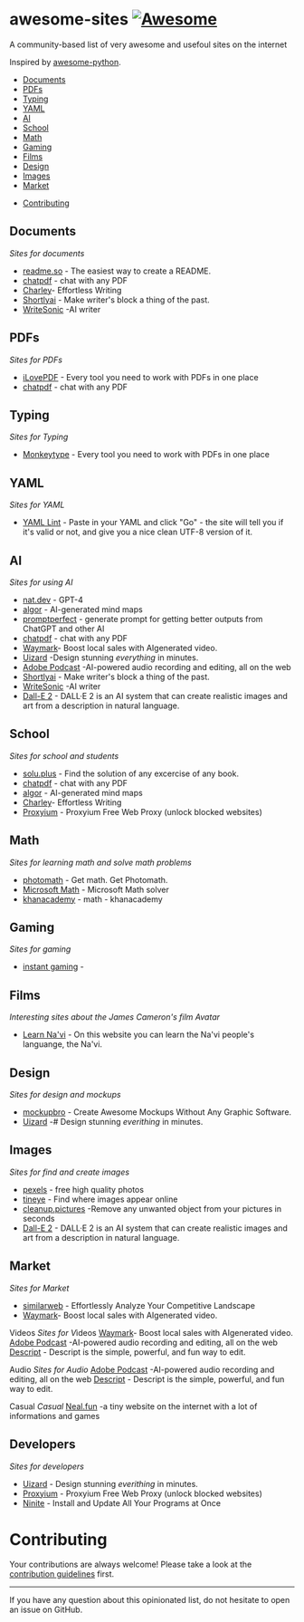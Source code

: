 # awesome-sites [![Awesome](https://cdn.rawgit.com/sindresorhus/awesome/d7305f38d29fed78fa85652e3a63e154dd8e8829/media/badge.svg)](https://github.com/sindresorhus/awesome)
A community-based list of very awesome and usefoul sites on the internet

Inspired by [awesome-python](https://github.com/vinta/awesome-python).

  * [Documents](#documents)
  * [PDFs](#pdfs)
  * [Typing](#typing)
  * [YAML](#yaml)
  * [AI](#ai)
  * [School](#school)
  * [Math](#math)
  * [Gaming](#gaming)
  * [Films](#films)
  * [Design](#design)
  * [Images](#images)
  * [Market](#market)
- [Contributing](#contributing)

## Documents
  *Sites for documents*
  * [readme.so](https://readme.so/) - The easiest way to create a README.
  * [chatpdf](https://www.chatpdf.com/) - chat with any PDF
  * [Charley](https://charley.ai/)- Effortless Writing
  *  [Shortlyai](https://www.shortlyai.com/) - Make writer's block a thing of the past.
   * [WriteSonic](https://writesonic.com/) -AI writer
  
 ## PDFs
  *Sites for PDFs*
  * [iLovePDF](https://www.ilovepdf.com/) - Every tool you need to work with PDFs in one place
  * [chatpdf](https://www.chatpdf.com/) - chat with any PDF
  
 ## Typing
   *Sites for Typing*
   * [Monkeytype](https://monkeytype.com/) - Every tool you need to work with PDFs in one place
   
   
   ## YAML
   *Sites for YAML*
   * [YAML Lint](https://www.yamllint.com/) - Paste in your YAML and click "Go" - the site will tell you if it's valid or not, and give you a nice clean UTF-8 version of it.
 
  ## AI
   *Sites for using AI*
   * [nat.dev](https://nat.dev/gpt4) - GPT-4
   * [algor](https://www.algoreducation.com/) - AI-generated mind maps
   * [promptperfect](https://promptperfect.jina.ai/) - generate prompt for getting better outputs from ChatGPT and other AI
   * [chatpdf](https://www.chatpdf.com/) - chat with any PDF
   * [Waymark](https://waymark.com/)- Boost local sales with AIgenerated video.
   * [Uizard](https://uizard.io/) -Design stunning *everything* in minutes.
   * [Adobe Podcast](https://podcast.adobe.com/) -AI-powered audio recording and editing, all on the web
   * [Shortlyai](https://www.shortlyai.com/) - Make writer's block a thing of the past.
   * [WriteSonic](https://writesonic.com/) -AI writer
   * [Dall-E 2](https://openai.com/product/dall-e-2) - DALL·E 2 is an AI system that can create realistic images and art from a description in natural language.
 ## School
  *Sites for school and students*
  * [solu.plus](https:/solu.plus/) - Find the solution of any excercise of any book.
  * [chatpdf](https://www.chatpdf.com/) - chat with any PDF
  * [algor](https://www.algoreducation.com/) - AI-generated mind maps
  * [Charley](https://charley.ai/)- Effortless Writing
  * [Proxyium](https://www.proxyium.com/) - Proxyium Free Web Proxy (unlock blocked websites)
  
 ## Math
   *Sites for learning math and solve math problems*
   * [photomath](https://photomath.com/it) - Get math. Get Photomath.
   * [Microsoft Math](https://mathsolver.microsoft.com) - Microsoft Math solver
   * [khanacademy](https://it.khanacademy.org/math) - math - khanacademy
   
  ## Gaming
   *Sites for gaming*
   * [instant gaming](https://www.instant-gaming.com/) -

  ## Films
   *Interesting sites about the James Cameron's film Avatar*
   * [Learn Na'vi](https://learnnavi.org/) - On this website you can learn the Na'vi people's languange, the Na'vi.

  ## Design
   *Sites for design and mockups*
   * [mockupbro](https://mockupbro.com/) - Create Awesome Mockups Without Any Graphic Software.
   * [Uizard](https://uizard.io/) -# Design stunning *everithing* in minutes.
   
  ## Images
   *Sites for find and create images*
   * [pexels](https://www.pexels.com/it-it/) - free high quality photos
   * [tineye](https://tineye.com/) - Find where images appear online
   * [cleanup.pictures](cleanup.pictures) -Remove any unwanted object from your pictures in seconds
   * [Dall-E 2](https://openai.com/product/dall-e-2) - DALL·E 2 is an AI system that can create realistic images and art from a description in natural language.
   
  ## Market
   *Sites for Market*
   * [similarweb](https://www.similarweb.com/) - Effortlessly Analyze Your Competitive Landscape
   * [Waymark](https://waymark.com/)- Boost local sales with AIgenerated video.
   
  Videos
   *Sites for V*ideos
	[Waymark](https://waymark.com/)- Boost local sales with AIgenerated video.
	 [Adobe Podcast](https://podcast.adobe.com/) -AI-powered audio recording and editing, all on the web
	[Descript](https://www.descript.com/) - Descript is the simple, powerful, and fun way to edit.
   
  Audio
   *Sites for Audio*
	 [Adobe Podcast](https://podcast.adobe.com/) -AI-powered audio recording and editing, all on the web
	 [Descript](https://www.descript.com/) - Descript is the simple, powerful, and fun way to edit.


  Casual
   *Casual*
	 [Neal.fun](https://neal.fun) -a tiny website on the internet with a lot of informations and games 


  ## Developers
   *Sites for developers*
   * [Uizard](https://uizard.io/) - Design stunning *everithing* in minutes.
   * [Proxyium](https://www.proxyium.com/) - Proxyium Free Web Proxy (unlock blocked websites)
   * [Ninite](https://ninite.com/) - Install and Update All Your Programs at Once
# Contributing
Your contributions are always welcome! Please take a look at the [contribution guidelines](https://github.com/matteo-andreuzza/awesome-sites/blob/master/CONTRIBUTING.md) first.
- - -
If you have any question about this opinionated list, do not hesitate to open an issue on GitHub.
